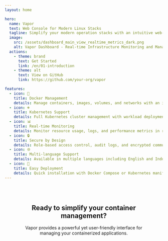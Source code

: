```yaml
---
layout: home

hero:
  name: Vapor
  text: Web Console for Modern Linux Stacks
  tagline: Simplify your modern operation stacks with an intuitive web-based interface
  image:
    src: /assets/dashboard_main_view_realtime_metrics_dark.png
    alt: Vapor Dashboard - Real-time Infrastructure Monitoring and Management
  actions:
    - theme: brand
      text: Get Started
      link: /en/01-introduction
    - theme: alt
      text: View on GitHub
      link: https://github.com/your-org/vapor

features:
  - icon: 🐳
    title: Docker Management
    details: Manage containers, images, volumes, and networks with an intuitive interface
  - icon: ☸️
    title: Kubernetes Support
    details: Full Kubernetes cluster management with workload deployment and monitoring
  - icon: 📊
    title: Real-time Monitoring
    details: Monitor resource usage, logs, and performance metrics in real-time
  - icon: 🔒
    title: Secure by Design
    details: Role-based access control, audit logs, and encrypted communications
  - icon: 🌐
    title: Multi-language Support
    details: Available in multiple languages including English and Indonesian
  - icon: 🚀
    title: Easy Deployment
    details: Quick installation with Docker Compose or Kubernetes manifests
---
```


<div style="text-align: center; padding: 2rem;">
  <h2>Ready to simplify your container management?</h2>
  <p>Vapor provides a powerful yet user-friendly interface for managing your containerized applications.</p>
</div>
